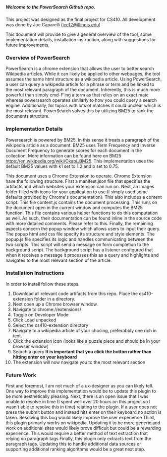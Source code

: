 ##### Welcome to the PowerSearch Github repo.  
This project was designed as the final project for CS410.  All development was done by Joe Caparelli (jcc12@illinois.edu)

This document will provide to give a general overview of the tool, some implementation details, installation instruction, along with suggestions for future improvements.

### Overview of PowerSearch

PowerSearch is a chrome extension that allows the user to better search Wikipedia articles.  While it can likely be applied to other webpages, the tool assumes the same html structure as a wikipedia article. Using PowerSearch, a user can query a wikipedia article for a phrase or term and be linked to the most relevant paragraph of the document.  Inherently, this is much more powerful than simply cmd-F'ing a term as that relies on an exact matc whereas powersearch operates similarly to how you could query a search engine.  Additionally, for topics with lots of matches it could unclear which is the most relevant.  PowerSearch solves this by utilizing BM25 to rank the documents structure.

### Implementation Details

Powersearch is powered by BM25.  In this sense it treats a paragraph of the wikipedia article as a document.  BM25 uses Term Frequency and Inverse Document Frequency to generate scores for each document in the collection.  More information can be found here on BM25 https://en.wikipedia.org/wiki/Okapi_BM25.  This implementation uses the default BM25 values with k1 set to 1.2 and b set to 0.75.    

This document uses a Chrome Extension to operate.  Chrome Extension have the following structure.  First a manifest.json file that specifies the artifacts and which websites your extension can run on.  Next, an images folder filled with icons for your application to use (I simply used some defaults provided by Chrome's documentation).  This also includes a content script.  This file content.js contains the document processing.  This runs on the document open in the current window and computes the BM25 function.  This file contains various helper functions to do this computation as well.  As such, their documentation can be found inline in the source code with more detailed comments.  Please refer to this.  Finally, the remaining aspects concern the popup window which allows users to input their query.  The popup html and css file specify its structure and style elements.  The popup.js file specifies its logic and handles communicating between the two scripts.  This script will send a message on form completion to the background script.  The background script has a listener configured that when it receives a message it processes this as a query and highlights and navigates to the most relevant section of the article.  

### Installation Instructions

In order to install follow these steps.

1. Download all relevant code artifacts from this repo.  Place the cs410-extension folder in a directory.
2. Next open up a Chrome browser window.
3. Navigate to chrome://extensions/
4. Toggle on Developer Mode
5. Click Load unpacked
6. Select the cs410-extension directory
7. Navigate to a wikipedia article of your chosing, preferabbly one rich in text.
8. Click the extension icon (looks like a puzzle piece and should be in your browser window)
9. Search a query **It is important that you click the button rather than hitting enter on your keyboard**
10. The extension will now navigate you to the most relevant section

### Future Work
First and foremost, I am not much of a ux-designer as you can likely tell.  One way to improve this implementation would be to update this plugin to be more aesthetically pleasing.
Next, there is an open issue that I was unable to resolve in time (I spent well over 20 hours on this project so I wasn't able to resolve this in time) relating to the plugin.  If a user does not press the submit button and instead hits enter on their keyboard no action is taken.  Resolving this bug would likely improve the user experience
Third, this plugin primarily works on wikipedia.  Updating it to be more generic and work on additional sites would likely prove difficult but could be a rewarding experience. This would require a better method of text extraction that relying on paragraph tags
Finally, this plugin only extracts text from the paragraph tags.  Updating this to handle additional data sources or supporting additional ranking algorithms would be a great next step.  
